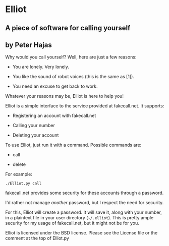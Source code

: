 Elliot
======

A piece of software for calling yourself
----------------------------------------

by Peter Hajas
--------------

Why would you call yourself? Well, here are just a few reasons:

 - You are lonely. Very lonely.
 
 - You like the sound of robot voices (this is the same as [1]).
 
 - You need an excuse to get back to work.


Whatever your reasons may be, Elliot is here to help you!

Elliot is a simple interface to the service provided at fakecall.net. It supports:

 - Registering an account with fakecall.net

 - Calling your number

 - Deleting your account

To use Elliot, just run it with a command. Possible commands are:

 - call

 - delete

For example:

`./Elliot.py call`

fakecall.net provides some security for these accounts through a password.

I'd rather not manage *another* password, but I respect the need for security.

For this, Elliot will create a password. It will save it, along with your number,
in a plaintext file in your user directory (`~/.elliot`). This is pretty ample
security for my usage of fakecall.net, but it might not be for you.

Elliot is licensed under the BSD license.
Please see the License file or the comment at the top of Elliot.py
